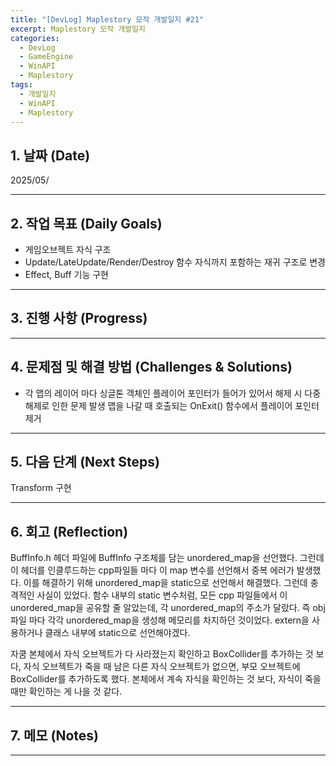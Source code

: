 ```yaml
---
title: "[DevLog] Maplestory 모작 개발일지 #21"
excerpt: Maplestory 모작 개발일지
categories:
  - DevLog
  - GameEngine
  - WinAPI
  - Maplestory
tags:
  - 개발일지
  - WinAPI
  - Maplestory
---
```

## 1. 날짜 (Date)

2025/05/

---

## 2. 작업 목표 (Daily Goals)

- 게임오브젝트 자식 구조
- Update/LateUpdate/Render/Destroy 함수 자식까지 포함하는 재귀 구조로 변경
- Effect, Buff 기능 구현

---

## 3. 진행 사항 (Progress)



---

## 4. 문제점 및 해결 방법 (Challenges & Solutions)

- 각 맵의 레이어 마다 싱글톤 객체인 플레이어 포인터가 들어가 있어서 해제 시 다중 해제로 인한 문제 발생
	맵을 나갈 때 호출되는 OnExit() 함수에서 플레이어 포인터 제거


---

## 5. 다음 단계 (Next Steps)

Transform 구현

---

## 6. 회고 (Reflection)

BuffInfo.h 헤더 파일에 BuffInfo 구조체를 담는 unordered_map을 선언했다. 그런데 이 헤더를 인클루드하는 cpp파일들 마다 이 map 변수를 선언해서 중복 에러가 발생했다. 이를 해결하기 위해 unordered_map을 static으로 선언해서 해결했다. 그런데 충격적인 사실이 있었다. 함수 내부의 static 변수처럼, 모든 cpp 파일들에서 이 unordered_map을 공유할 줄 알았는데, 각 unordered_map의 주소가 달랐다. 즉 obj 파일 마다 각각 unordered_map을 생성해 메모리를 차지하던 것이었다. extern을 사용하거나 클래스 내부에 static으로 선언해야겠다.

자쿰 본체에서 자식 오브젝트가 다 사라졌는지 확인하고 BoxCollider를 추가하는 것 보다, 자식 오브젝트가 죽을 때 남은 다른 자식 오브젝트가 없으면, 부모 오브젝트에 BoxCollider를 추가하도록 했다. 본체에서 계속 자식을 확인하는 것 보다, 자식이 죽을 때만 확인하는 게 나을 것 같다.

---

## 7. 메모 (Notes)


---

